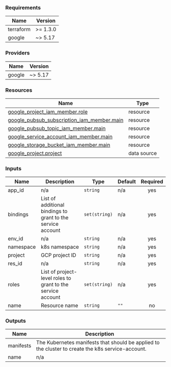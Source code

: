 <!-- BEGIN_TF_DOCS -->
### Requirements

| Name | Version |
|------|---------|
| terraform | >= 1.3.0 |
| google | ~> 5.17 |

### Providers

| Name | Version |
|------|---------|
| google | ~> 5.17 |

### Resources

| Name | Type |
|------|------|
| [google_project_iam_member.role](https://registry.terraform.io/providers/hashicorp/google/latest/docs/resources/project_iam_member) | resource |
| [google_pubsub_subscription_iam_member.main](https://registry.terraform.io/providers/hashicorp/google/latest/docs/resources/pubsub_subscription_iam_member) | resource |
| [google_pubsub_topic_iam_member.main](https://registry.terraform.io/providers/hashicorp/google/latest/docs/resources/pubsub_topic_iam_member) | resource |
| [google_service_account_iam_member.main](https://registry.terraform.io/providers/hashicorp/google/latest/docs/resources/service_account_iam_member) | resource |
| [google_storage_bucket_iam_member.main](https://registry.terraform.io/providers/hashicorp/google/latest/docs/resources/storage_bucket_iam_member) | resource |
| [google_project.project](https://registry.terraform.io/providers/hashicorp/google/latest/docs/data-sources/project) | data source |

### Inputs

| Name | Description | Type | Default | Required |
|------|-------------|------|---------|:--------:|
| app\_id | n/a | `string` | n/a | yes |
| bindings | List of additional bindings to grant to the service account | `set(string)` | n/a | yes |
| env\_id | n/a | `string` | n/a | yes |
| namespace | k8s namespace | `string` | n/a | yes |
| project | GCP project ID | `string` | n/a | yes |
| res\_id | n/a | `string` | n/a | yes |
| roles | List of project-level roles to grant to the service account | `set(string)` | n/a | yes |
| name | Resource name | `string` | `""` | no |

### Outputs

| Name | Description |
|------|-------------|
| manifests | The Kubernetes manifests that should be applied to the cluster to create the k8s service-account. |
| name | n/a |
<!-- END_TF_DOCS -->
